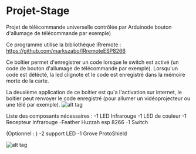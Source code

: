 # Projet-Stage
Projet de télécommande universelle contrôlée par Arduinode bouton d'allumage de télécommande par exemple)

Ce programme utilise la bibliothèque IRremote : https://github.com/markszabo/IRremoteESP8266

Ce boîtier permet d'enregistrer un code lorsque le switch est activé (un code de bouton d'allumage de télécommande par exemple).
Lorsqu'un code est détécté, la led clignote et le code est enregistré dans la mémoire morte de la carte.

La deuxième application de ce boitier est qu'a l'activation sur internet, le boitier peut renvoyer le code enregistré (pour allumer un vidéoprojecteur ou une télé par exemple).
![alt tag](https://user-images.githubusercontent.com/39366401/40787534-2884d036-64ee-11e8-9586-2d007c10d1d0.jpg)

Liste des composants nécessaires :
-1 LED Infrarouge 
-1 LED de couleur
-1 Recepteur Infrarouge
-Feather Huzzah esp 8266
-1 Switch

(Optionnel : )
-2 support LED
-1 Grove ProtoShield

![alt tag](https://user-images.githubusercontent.com/39366401/40617223-feee57ea-628d-11e8-8608-f2b6cc4f1bfe.png)


